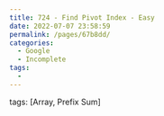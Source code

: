 ```yaml
---
title: 724 - Find Pivot Index - Easy
date: 2022-07-07 23:58:59
permalink: /pages/67b8dd/
categories:
  - Google
  - Incomplete
tags:
  - 
---
```

tags: [Array, Prefix Sum]